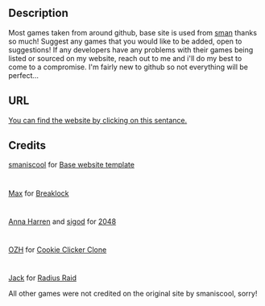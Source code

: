 ## Description

Most games taken from around github, base site is used from [sman](https://github.com/smaniscool) thanks so much! Suggest any games that you would like to be added, open to suggestions! If any developers have any problems with their games being listed or sourced on my website, reach out to me and i'll do my best to come to a compromise. I'm fairly new to github so not everything will be perfect...

## URL

[You can find the website by clicking on this sentance.](https://fire-9999.github.io/suspicious)

## Credits

[smaniscool](https://github.com/smaniscool) for [Base website template](https://smaniscool.github.io) 
# 
[Max](https://github.com/maxwellito) for [Breaklock](https://maxwellito.github.io/breaklock/)
# 
[Anna Harren](https://github.com/iirelu/) and [sigod](https://github.com/sigod) for [2048](http://gabrielecirulli.github.io/2048/)
# 
[OZH](https://github.com/ozh) for [Cookie Clicker Clone](https://ozh.github.io/cookieclicker)
# 
[Jack](http://jackrugile.com/) for [Radius Raid](https://github.com/jackrugile/radius-raid-js13k)

All other games were not credited on the original site by smaniscool, sorry!
